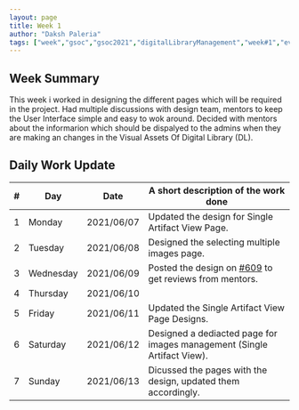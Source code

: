 ```yaml
---
layout: page
title: Week 1
author: "Daksh Paleria"
tags: ["week","gsoc","gsoc2021","digitalLibraryManagement","week#1","eval#1"]
---
```


## Week Summary
This week i worked in designing the different pages which will be required in the project. Had multiple discussions with design team, mentors to keep the User Interface simple and easy to wok around. Decided with mentors about the informarion which should be dispalyed to the admins when they are making an changes in the Visual Assets Of Digital Library (DL).

## Daily Work Update

|\#|Day|Date|A short description of the work done|  
|---	|---	|---	|---	|  
|1   	| Monday 	|   2021/06/07	| Updated the design for Single Artifact View Page. |  
|2   	| Tuesday  	|   2021/06/08	| Designed the selecting multiple images page.	|  
|3   	| Wednesday  	|  2021/06/09 	| Posted the design on [#609](https://gitlab.com/cdli/framework/-/issues/609) to get reviews from mentors. |  
|4   	| Thursday  	|   2021/06/10	|  |  
|5   	| Friday  	|   2021/06/11	| Updated the Single Artifact View Page Designs. |  
|6   	| Saturday  	|  2021/06/12	| Designed a dediacted page for images management (Single Artifact View). |  
|7   	| Sunday  	|   2021/06/13	| Dicussed the pages with the design, updated them accordingly. |  
